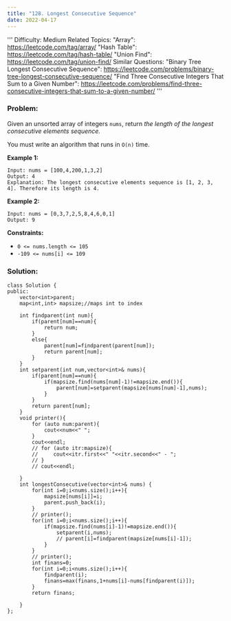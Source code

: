 ```yaml
---
title: "128. Longest Consecutive Sequence"
date: 2022-04-17
---
```


'''
Difficulty: Medium
Related Topics:
  "Array": https://leetcode.com/tag/array/
  "Hash Table": https://leetcode.com/tag/hash-table/
  "Union Find": https://leetcode.com/tag/union-find/
Similar Questions:
  "Binary Tree Longest Consecutive Sequence": https://leetcode.com/problems/binary-tree-longest-consecutive-sequence/
  "Find Three Consecutive Integers That Sum to a Given Number": https://leetcode.com/problems/find-three-consecutive-integers-that-sum-to-a-given-number/
'''

### Problem:

Given an unsorted array of integers `nums`, return *the length of the longest consecutive elements sequence.*

You must write an algorithm that runs in `O(n)` time.

**Example 1:**

```
Input: nums = [100,4,200,1,3,2]
Output: 4
Explanation: The longest consecutive elements sequence is [1, 2, 3, 4]. Therefore its length is 4.
```

**Example 2:**

```
Input: nums = [0,3,7,2,5,8,4,6,0,1]
Output: 9
```

**Constraints:**

- `0 <= nums.length <= 105`
- `-109 <= nums[i] <= 109`

### Solution:
```
class Solution {
public:
    vector<int>parent;
    map<int,int> mapsize;//maps int to index
        
    int findparent(int num){
        if(parent[num]==num){
            return num;
        }
        else{
            parent[num]=findparent(parent[num]);
            return parent[num];
        }
    }
    int setparent(int num,vector<int>& nums){
        if(parent[num]==num){
            if(mapsize.find(nums[num]-1)!=mapsize.end()){
                parent[num]=setparent(mapsize[nums[num]-1],nums);
            }            
        }
        return parent[num];
    }
    void printer(){
        for (auto num:parent){
            cout<<num<<" ";
        }
        cout<<endl;
        // for (auto itr:mapsize){
        //     cout<<itr.first<<" "<<itr.second<<" - ";
        // }
        // cout<<endl;
        
    }
    int longestConsecutive(vector<int>& nums) {
        for(int i=0;i<nums.size();i++){
            mapsize[nums[i]]=i;    
            parent.push_back(i);
        }
        // printer();
        for(int i=0;i<nums.size();i++){
            if(mapsize.find(nums[i]-1)!=mapsize.end()){
                setparent(i,nums);
                // parent[i]=findparent(mapsize[nums[i]-1]);
            }
        }
        // printer();
        int finans=0;
        for(int i=0;i<nums.size();i++){
            findparent(i);
            finans=max(finans,1+nums[i]-nums[findparent(i)]);
        }
        return finans;
        
    }
};
```